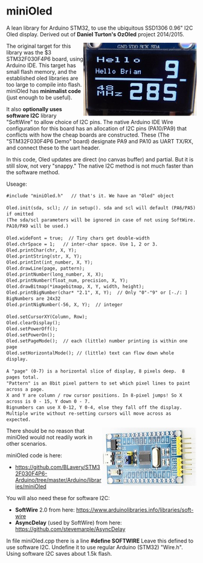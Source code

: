 # miniOled

A lean library for Arduino STM32, to use the ubiquitous SSD1306 0.96" I2C Oled display.  Derived out of __Daniel Turton's OzOled__ project 2014/2015.

 <img align="right" src="P1070121.JPG">The original target for this library was the $3 STM32F030F4P6 board, using Arduino IDE. 
This target has small flash memory, and the established oled libraries are too large to compile into flash. 
miniOled has __minimalist code__ (just enough to be useful). 

It also __optionally uses software I2C__ library "SoftWire" to allow 
choice of I2C pins. The native Arduino IDE Wire configuration for this board has an allocation of I2C pins (PA10/PA9) that conflicts with how the cheap boards are constructed. These (The "STM32F030F4P6 Demo" board) designate PA9 and PA10 as UART TX/RX, 
and connect these to the uart header.

In this code, Oled updates are direct (no canvas buffer) and partial. But it is still slow, not very "snappy." The native I2C method is not much faster than the software method. 

Useage:
```
#include "miniOled.h"   // that's it. We have an "Oled" object

Oled.init(sda, scl); // in setup(). sda and scl will default (PA6/PA5) if omitted
(The sda/scl parameters will be ignored in case of not using SoftWire. PA10/PA9 will be used.)

Oled.wideFont = true;  // Tiny chars get double-width
Oled.chrSpace = 1;   // inter-char space. Use 1, 2 or 3.
Oled.printChar(chr, X, Y);
Oled.printString(str, X, Y);
Oled.printInt(int_number, X, Y);
Oled.drawLine(page, pattern);
Oled.printNumber(long_number, X, X);
Oled.printNumber(float_num, precision, X, Y);
Oled.drawBitmap(*imagebitmap, X, Y, width, height);
Oled.printBigNumber(char* "2.1", X, Y);  // Only "0"-"9" or [-./: ]   BigNumbers are 24x32
Oled.printNigNumber(-56, X, Y);  // integer

Oled.setCursorXY(Column, Row);
Oled.clearDisplay();
Oled.setPowerOff();
Oled.setPowerOn();
Oled.setPageMode();  // each (little) number printing is within one page
Oled.setHorizontalMode(); // (little) text can flow down whole display.

A "page" (0-7) is a horizontal slice of display, 8 pixels deep.  8 pages total.
"Pattern" is an 8bit pixel pattern to set which pixel lines to paint across a page.
X and Y are column / row cursor positions. In 8-pixel jumps! So X across is 0 - 15, Y down 0 - 7.
Bignumbers can use X 0-12, Y 0-4, else they fall off the display.
Multiple write without re-setting cursors will move across as expected.
```
<img align="right" src="STM32F030-Dev-Brd.jpg">There should be no reason that miniOled would not 
readily work in other scenarios. 

miniOled code is here:
 - https://github.com/BLavery/STM32F030F4P6-Arduino/tree/master/Arduino/libraries/miniOled

You will also need these for software I2C:
 - __SoftWire__ 2.0 from here: https://www.arduinolibraries.info/libraries/soft-wire
 - __AsyncDelay__ (used by SoftWire) from here: https://github.com/stevemarple/AsyncDelay
 
 In file miniOled.cpp there is a line 
   __#define SOFTWIRE__
 Leave this defined to use software I2C. Undefine it to use regular Arduino (STM32) "Wire.h".
 Using software I2C saves about 1.5k flash.


